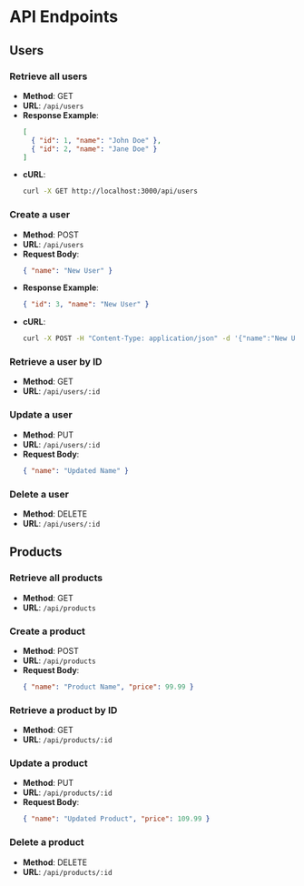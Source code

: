 # API Endpoints

## Users

### Retrieve all users
- **Method**: GET
- **URL**: `/api/users`
- **Response Example**:
  ```json
  [
    { "id": 1, "name": "John Doe" },
    { "id": 2, "name": "Jane Doe" }
  ]
  ```
- **cURL**:
  ```sh
  curl -X GET http://localhost:3000/api/users
  ```

### Create a user
- **Method**: POST
- **URL**: `/api/users`
- **Request Body**:
  ```json
  { "name": "New User" }
  ```
- **Response Example**:
  ```json
  { "id": 3, "name": "New User" }
  ```
- **cURL**:
  ```sh
  curl -X POST -H "Content-Type: application/json" -d '{"name":"New User"}' http://localhost:3000/api/users
  ```

### Retrieve a user by ID
- **Method**: GET
- **URL**: `/api/users/:id`

### Update a user
- **Method**: PUT
- **URL**: `/api/users/:id`
- **Request Body**:
  ```json
  { "name": "Updated Name" }
  ```

### Delete a user
- **Method**: DELETE
- **URL**: `/api/users/:id`

## Products

### Retrieve all products
- **Method**: GET
- **URL**: `/api/products`

### Create a product
- **Method**: POST
- **URL**: `/api/products`
- **Request Body**:
  ```json
  { "name": "Product Name", "price": 99.99 }
  ```

### Retrieve a product by ID
- **Method**: GET
- **URL**: `/api/products/:id`

### Update a product
- **Method**: PUT
- **URL**: `/api/products/:id`
- **Request Body**:
  ```json
  { "name": "Updated Product", "price": 109.99 }
  ```

### Delete a product
- **Method**: DELETE
- **URL**: `/api/products/:id`

